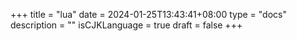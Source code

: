 +++
title = "lua"
date = 2024-01-25T13:43:41+08:00
type = "docs"
description = ""
isCJKLanguage = true
draft = false
+++